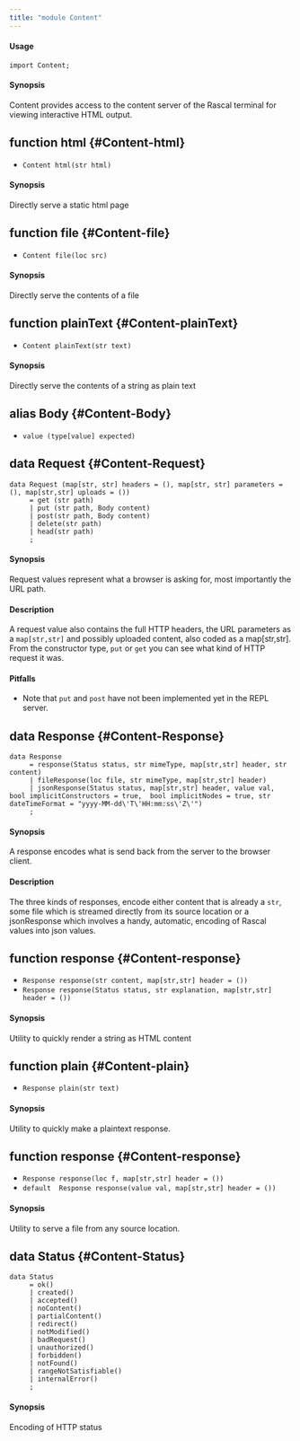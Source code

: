 ```yaml
---
title: "module Content"
---
```


#### Usage

`import Content;`


#### Synopsis

Content provides access to the content server of the Rascal terminal for viewing interactive HTML output.


## function html {#Content-html}

* ``Content html(str html)``


#### Synopsis

Directly serve a static html page

## function file {#Content-file}

* ``Content file(loc src)``


#### Synopsis

Directly serve the contents of a file

## function plainText {#Content-plainText}

* ``Content plainText(str text)``


#### Synopsis

Directly serve the contents of a string as plain text

## alias Body {#Content-Body}

* `value (type[value] expected)`

## data Request {#Content-Request}

```rascal
data Request (map[str, str] headers = (), map[str, str] parameters = (), map[str,str] uploads = ()) 
     = get (str path)
     | put (str path, Body content)
     | post(str path, Body content)
     | delete(str path)
     | head(str path)
     ;
```


#### Synopsis

Request values represent what a browser is asking for, most importantly the URL path.

#### Description

A request value also contains the full HTTP headers, the URL parameters as a `map[str,str]`
and possibly uploaded content, also coded as a map[str,str]. From the constructor type,
`put` or `get` you can see what kind of HTTP request it was. 

#### Pitfalls

* Note that `put` and `post` have not been implemented yet in the REPL server. 

## data Response {#Content-Response}

```rascal
data Response  
     = response(Status status, str mimeType, map[str,str] header, str content)
     | fileResponse(loc file, str mimeType, map[str,str] header)
     | jsonResponse(Status status, map[str,str] header, value val, bool implicitConstructors = true,  bool implicitNodes = true, str dateTimeFormat = "yyyy-MM-dd\'T\'HH:mm:ss\'Z\'")
     ;
```


#### Synopsis

A response encodes what is send back from the server to the browser client.

#### Description

The three kinds of responses, encode either content that is already a `str`,
some file which is streamed directly from its source location or a jsonResponse
which involves a handy, automatic, encoding of Rascal values into json values.

## function response {#Content-response}

* ``Response response(str content, map[str,str] header = ())``
* ``Response response(Status status, str explanation, map[str,str] header = ())``


#### Synopsis

Utility to quickly render a string as HTML content

## function plain {#Content-plain}

* ``Response plain(str text)``


#### Synopsis

Utility to quickly make a plaintext response.

## function response {#Content-response}

* ``Response response(loc f, map[str,str] header = ())``
* ``default  Response response(value val, map[str,str] header = ())``


#### Synopsis

Utility to serve a file from any source location.

## data Status {#Content-Status}

```rascal
data Status  
     = ok()
     | created()
     | accepted()
     | noContent()
     | partialContent()
     | redirect()
     | notModified()
     | badRequest()
     | unauthorized()
     | forbidden()
     | notFound()
     | rangeNotSatisfiable()
     | internalError()
     ;
```


#### Synopsis

Encoding of HTTP status

